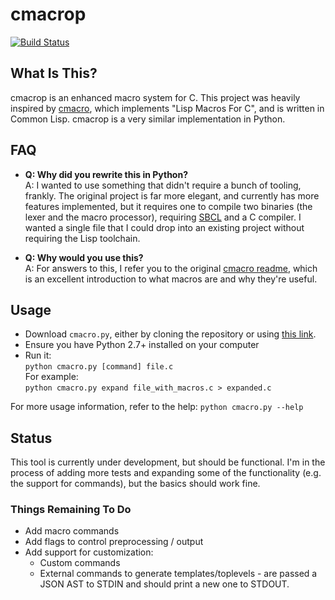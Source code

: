 # cmacrop

[![Build Status](https://travis-ci.org/andrew-d/cmacrop.svg?branch=master)](https://travis-ci.org/andrew-d/cmacrop)

## What Is This?

cmacrop is an enhanced macro system for C.  This project was heavily inspired
by [cmacro](https://github.com/eudoxia0/cmacro), which implements "Lisp Macros
For C", and is written in Common Lisp.  cmacrop is a very similar
implementation in Python.

## FAQ

- **Q: Why did you rewrite this in Python?**  
  A: I wanted to use something that didn't require a bunch of tooling, frankly.
  The original project is far more elegant, and currently has more features
  implemented, but it requires one to compile two binaries (the lexer and the
  macro processor), requiring [SBCL](http://en.wikipedia.org/wiki/Steel_Bank_Common_Lisp)
  and a C compiler.  I wanted a single file that I could drop into an existing
  project without requiring the Lisp toolchain.

- **Q: Why would you use this?**  
  A: For answers to this, I refer you to the original [cmacro readme](https://github.com/eudoxia0/cmacro),
  which is an excellent introduction to what macros are and why they're useful.

## Usage

- Download `cmacro.py`, either by cloning the repository or using
  [this link](https://github.com/andrew-d/cmacrop/raw/master/cmacro.py).
- Ensure you have Python 2.7+ installed on your computer
- Run it:  
      `python cmacro.py [command] file.c`  
  For example:  
      `python cmacro.py expand file_with_macros.c > expanded.c`

For more usage information, refer to the help: `python cmacro.py --help`

## Status

This tool is currently under development, but should be functional.  I'm in the
process of adding more tests and expanding some of the functionality (e.g. the
support for commands), but the basics should work fine.

### Things Remaining To Do

- Add macro commands
- Add flags to control preprocessing / output
- Add support for customization:
  - Custom commands
  - External commands to generate templates/toplevels - are passed a JSON AST
    to STDIN and should print a new one to STDOUT.
